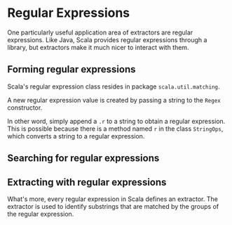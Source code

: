 # Regular Expressions

One particularly useful application area of extractors are regular expressions.
Like Java, Scala provides regular expressions through a library, but extractors make it much nicer to interact with them.

## Forming regular expressions

Scala's regular expression class resides in package `scala.util.matching`.

A new regular expression value is created by passing a string to the `Regex` constructor.

In other word, simply append a `.r` to a string to obtain a regular expression.
This is possible because there is a method named `r` in the class `StringOps`, which converts a string to a regular expression.

## Searching for regular expressions

## Extracting with regular expressions

What's more, every regular expression in Scala defines an extractor.
The extractor is used to identify substrings that are matched by the groups of the regular expression.
